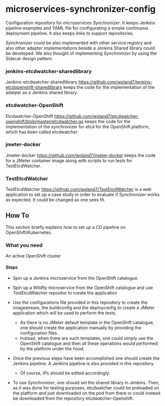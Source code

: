 # microservices-synchronizer-config
Configuration repository for microservices *Synchronizer*. It keeps Jenkins pipeline examples and YAML file for configurating a simple continuous deployment pipeline.
It also keeps links to support repositories.

*Synchronizer* could be also implemented with other service registry and also other adapter implementations beside a Jenkins Shared library could be developed. We also thought of implementing *Synchronizer* by using the Sidecar design pattern.

### jenkins-etcdwatcher-sharedlibrary
Jenkins-etcdwatcher-sharedlibrary https://github.com/woland7/jenkins-etcdopenshift-sharedlibrary keeps the code for the implementation of the adatper as a Jenkins shared library.

### etcdwatcher-OpenShift
Etcdwatcher-OpenShift https://github.com/woland7/etcdwatcher-openshift/blob/master/etcdwatcher.go keeps the code for the implementation of the synchronizer for etcd for the OpenShift platform, which has been called etcdwatcher.

### jmeter-docker
Jmeter-docker https://github.com/woland7/jmeter-docker keeps the code for a JMeter container image along with scripts to run tests for TestEtcdWatcher.

### TestEtcdWatcher
TestEtcdWatcher https://github.com/woland7/TestEtcdWatcher is a web application to set up a case study in order to evaluate if *Synchronizer* works as expected. It could be changed as one sees fit.

## How To

This section briefly explains how to set up a CD pipeline on OpenShift/Kubernetes.

### What you need

An active OpenShift cluster

#### Steps

- Spin up a Jenkins microservice from the OpenShift catalogue.

- Spin up a Wildfly microservice from the OpenShift catalogue and use TestEtcdWatcher repositor to create the application

- Use the configurations file provided in this repository to create the imagestream, the buildconfig and the deployconfig to create a JMeter application which will be used to perform the tests.
  - As there is no JMeter default template in the OpenShift catalogue, one should create the application manually by providing the configuration files.
  - Instead, when there are such templates, one could simply use the OpenShift catalogue and then all these operations would performed by the platform under the hood.

- Once the previous steps have been accomplished one should create the Jenkins pipeline. A Jenkins pipeline is also provided in this repository.
  - Of course, IPs should be edited accordingly.

- To use *Synchronizer*, one should set the shared library in Jenkins. Then, as it was done for testing purposes, etcdwatcher could be preloaded on the platform and just downloaded on the pod from there or could instead be downloaded from the repository etcdwatcher-Openshift.
